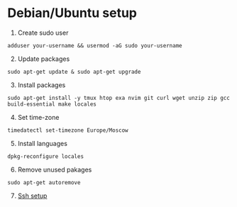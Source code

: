 #  Debian/Ubuntu setup
1. Create sudo user
```
adduser your-username && usermod -aG sudo your-username
```
2. Update packages
```    
sudo apt-get update & sudo apt-get upgrade
```
3. Install packages
```
sudo apt-get install -y tmux htop exa nvim git curl wget unzip zip gcc build-essential make locales
```
4. Set time-zone
```
timedatectl set-timezone Europe/Moscow
```
5. Install languages
```
dpkg-reconfigure locales
```
6. Remove unused pakages
```
sudo apt-get autoremove
```
7. [Ssh setup](Ssh.md)